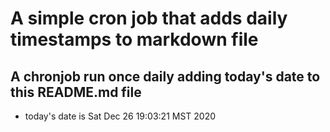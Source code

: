 A simple cron job that adds daily timestamps to markdown file
============================================================
## A chronjob run once daily adding today's date to this README.md file
* today's date is Sat Dec 26 19:03:21 MST 2020
